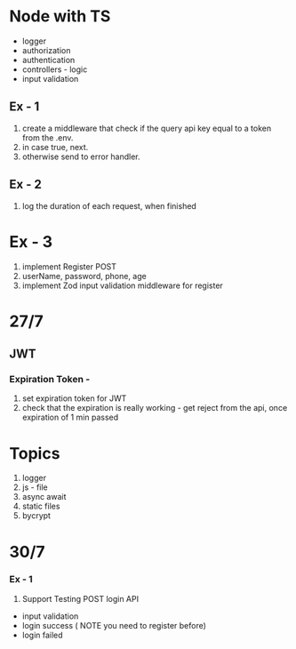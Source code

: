 # Node with TS
- logger 
- authorization
- authentication 
- controllers - logic 
- input validation

## Ex - 1
1. create a middleware that check if the query api key equal to a token from the .env.
2. in case true, next.
3. otherwise send to error handler.

## Ex - 2
1. log the duration of each request, when finished


# Ex - 3 
1. implement Register POST
2. userName, password, phone, age
3. implement Zod input validation middleware for register



# 27/7 
## JWT
### Expiration Token - 
1. set expiration token for JWT
2. check that the expiration is really working - get reject from the api, once expiration of 1 min passed


# Topics
1. logger
2. js - file
3. async await 
4. static files
6. bycrypt





# 30/7
### Ex - 1
1. Support Testing POST login API
- input validation
- login success ( NOTE you need to register before)
- login failed

